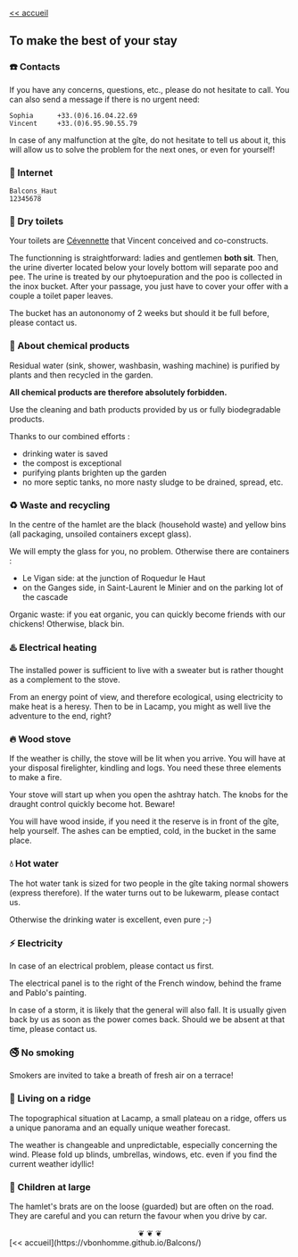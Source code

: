 
[<< accueil](https://vbonhomme.github.io/Balcons/)
## To make the best of your stay

### :telephone: Contacts
If you have any concerns, questions, etc., please do not hesitate to call. You can also send a message if there is no urgent need:

```
Sophia		+33.(0)6.16.04.22.69  
Vincent		+33.(0)6.95.90.55.79
```

In case of any malfunction at the gîte, do not hesitate to tell us about it, this will allow us to solve the problem for the next ones, or even for yourself!

### :satellite: Internet
```
Balcons_Haut
12345678
```


### :poop: Dry toilets
Your toilets are [Cévennette](http://www.cevennette.fr) that Vincent conceived and co-constructs.

The functionning is straightforward: ladies and gentlemen **both sit**. Then, the urine diverter located below your lovely bottom will separate poo and pee. The urine is treated by our phytoepuration and the poo is collected in the inox bucket. After your passage, you just have to cover your offer with a couple a toilet paper leaves. 

The bucket has an autononomy of 2 weeks but should it be full before, please contact us.


### :cherry_blossom: About chemical products
Residual water (sink, shower, washbasin, washing machine) is purified by plants and then recycled in the garden.

**All chemical products are therefore absolutely forbidden.**

Use the cleaning and bath products provided by us or fully biodegradable products.

Thanks to our combined efforts :

* drinking water is saved
* the compost is exceptional
* purifying plants brighten up the garden
* no more septic tanks, no more nasty sludge to be drained, spread, etc.

### :recycle: Waste and recycling
In the centre of the hamlet are the black (household waste) and yellow bins (all packaging, unsoiled containers except glass).

We will empty the glass for you, no problem. Otherwise there are containers :

 * Le Vigan side: at the junction of Roquedur le Haut
 * on the Ganges side, in Saint-Laurent le Minier and on the parking lot of the cascade 
 
Organic waste: if you eat organic, you can quickly become friends with our chickens! Otherwise, black bin.
 
### :hotsprings: Electrical heating
The installed power is sufficient to live with a sweater but is rather thought as a complement to the stove.

From an energy point of view, and therefore ecological, using electricity to make heat is a heresy. Then to be in Lacamp, you might as well live the adventure to the end, right?

### :fire: Wood stove
If the weather is chilly, the stove will be lit when you arrive.
 You will have at your disposal firelighter, kindling and logs. You need these three elements to make a fire. 
 
 Your stove will start up when you open the ashtray hatch. The knobs for the draught control quickly become hot. Beware!
 
 You will have wood inside, if you need it the reserve is in front of the gîte, help yourself. The ashes can be emptied, cold, in the bucket in the same place.

### :droplet: Hot water
The hot water tank is sized for two people in the gîte taking normal showers (express therefore). If the water turns out to be lukewarm, please contact us.

Otherwise the drinking water is excellent, even pure ;-)

### :zap: Electricity
In case of an electrical problem, please contact us first.

The electrical panel is to the right of the French window, behind the frame and Pablo's painting.

In case of a storm, it is likely that the general will also fall. It is usually given back by us as soon as the power comes back. Should we be absent at that time, please contact us.

### :no_smoking: No smoking
Smokers are invited to take a breath of fresh air on a terrace!

### :sunrise_over_mountains: Living on a ridge

The topographical situation at Lacamp, a small plateau on a ridge, offers us a unique panorama and an equally unique weather forecast.

The weather is changeable and unpredictable, especially concerning the wind. Please fold up blinds, umbrellas, windows, etc. even if you find the current weather idyllic!

### :children_crossing: Children at large
The hamlet's brats are on the loose (guarded) but are often on the road. They are careful and you can return the favour when you drive by car.

<center>
❦   ❦   ❦  
</center>
[<< accueil](https://vbonhomme.github.io/Balcons/)

